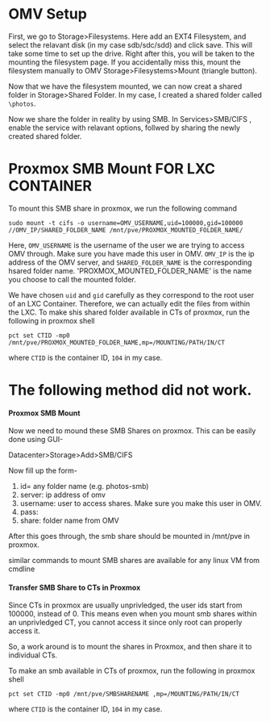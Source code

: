 
#  OMV Setup

First, we go to Storage>Filesystems. Here add an EXT4 Filesystem, and select the relavant disk (in my case sdb/sdc/sdd) and click save. 
This will take some time to set up the drive. 
Right after this, you will be taken to the mounting the filesystem page. If you accidentally miss this, mount the filesystem manually to OMV Storage>Filesystems>Mount (triangle button).

Now that we have the filesystem mounted, we can now creat a shared folder in Storage>Shared Folder. In my case, I created a shared folder called `\photos`.

Now we share the folder in reality by using SMB.
In Services>SMB/CIFS , enable the service with relavant options, follwed by sharing the newly created shared folder. 

# Proxmox SMB Mount FOR LXC CONTAINER

To mount this SMB share in proxmox, we run the following command

```
sudo mount -t cifs -o username=OMV_USERNAME,uid=100000,gid=100000 //OMV_IP/SHARED_FOLDER_NAME /mnt/pve/PROXMOX_MOUNTED_FOLDER_NAME/
```

Here, `OMV_USERNAME` is the username of the user we are trying to access OMV through. Make sure you have made this user in OMV.
`OMV_IP` is the ip address of the OMV server, and `SHARED_FOLDER_NAME` is the corresponding hsared folder name.
'PROXMOX_MOUNTED_FOLDER_NAME' is the name you choose to call the mounted folder. 

We have chosen `uid` and `gid` carefully as they correspond to the root user of an LXC Container. Therefore, we can actually edit the files from within the LXC.
To make shis shared folder available in CTs of proxmox, run the following in proxmox shell 
```
pct set CTID -mp0 /mnt/pve/PROXMOX_MOUNTED_FOLDER_NAME,mp=/MOUNTING/PATH/IN/CT
```
where `CTID` is the container ID, `104` in my case. 





# The following method did not work.
#### Proxmox SMB Mount

Now we need to mound these SMB Shares on proxmox. 
This can be easily done using GUI-

Datacenter>Storage>Add>SMB/CIFS

Now fill up the form- 
1. id= any folder name (e.g. photos-smb)
2. server: ip address of omv
3. username: user to access shares. Make sure you make this user in OMV.
4. pass:
5. share: folder name from OMV

After this goes through, the smb share should be mounted in /mnt/pve in proxmox. 

similar commands to mount SMB shares are available for any linux VM from cmdline


#### Transfer SMB Share to CTs in Proxmox
Since CTs in proxmox are usually unprivledged, the user ids start from 100000, instead of 0. 
This means even when you mount smb shares within an unprivledged CT, you cannot access it since only root can properly access it. 

So, a work around is to mount the shares in Proxmox, and then share it to individual CTs.

To make an smb available in CTs of proxmox, run the following in proxmox shell 
```
pct set CTID -mp0 /mnt/pve/SMBSHARENAME ,mp=/MOUNTING/PATH/IN/CT
```
where `CTID` is the container ID, `104` in my case. 

